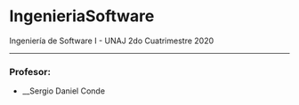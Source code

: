 # IngenieriaSoftware
Ingeniería de Software I - UNAJ 2do Cuatrimestre 2020

---

### Profesor:
- __Sergio Daniel Conde
